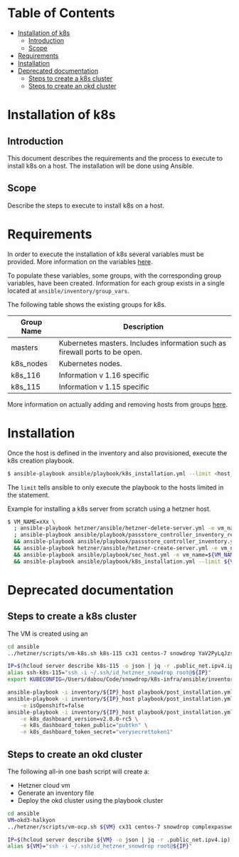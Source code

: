 # Table of Contents

   * [Installation of k8s](#installation-of-k8s)
      * [Introduction](#introduction)
      * [Scope](#scope)
   * [Requirements](#requirements)
   * [Installation](#installation)
   * [Deprecated documentation](#deprecated-documentation)
      * [Steps to create a k8s cluster](#steps-to-create-a-k8s-cluster)
      * [Steps to create an okd cluster](#steps-to-create-an-okd-cluster)


# Installation of k8s

## Introduction

This document describes the requirements and the process to execute to install k8s on a host. The installation will be done using Ansible.

## Scope

Describe the steps to execute to install k8s on a host.

# Requirements

In order to execute the installation of k8s several variables must be provided. More information on the variables [here](../ansible/roles/k8s_cluster/README.md).

To populate these variables, some groups, with the corresponding group variables, have been created. Information for each group exists in a single located at 
`ansible/inventory/group_vars`. 

The following table shows the existing groups for k8s.

| Group Name | Description |
| --- | --- |
| masters | Kubernetes masters. Includes information such as firewall ports to be open. |
| k8s_nodes | Kubernetes nodes. |
| k8s_116 | Information v 1.16 specific |
| k8s_115 | Information v 1.15 specific |

More information on actually adding and removing hosts from groups [here](../ansible/playbook/README.md#Groups).

# Installation

Once the host is defined in the inventory and also provisioned, execute the k8s creation playbook.

```bash
$ ansible-playbook ansible/playbook/k8s_installation.yml --limit <host_name>
```  

The `limit` tells ansible to only execute the playbook to the hosts limited in the statement.

Example for installing a k8s server from scratch using a hetzner host.
 
```bash
$ VM_NAME=xXx \
  ; ansible-playbook hetzner/ansible/hetzner-delete-server.yml -e vm_name=${VM_NAME} -e hetzner_context_name=snowdrop  \
  ; ansible-playbook ansible/playbook/passstore_controller_inventory_remove.yml -e vm_name=${VM_NAME} -e pass_provider=hetzner \
  && ansible-playbook ansible/playbook/passstore_controller_inventory.yml -e vm_name=${VM_NAME} -e pass_provider=hetzner --tag "create" \
  && ansible-playbook hetzner/ansible/hetzner-create-server.yml -e vm_name=${VM_NAME} -e salt_text=$( gpg --gen-random --armor 1 20) -e hetzner_context_name=snowdrop \
  && ansible-playbook ansible/playbook/sec_host.yml -e vm_name=${VM_NAME} -e provider=hetzner \
  && ansible-playbook ansible/playbook/k8s_installation.yml --limit ${VM_NAME}
```

# Deprecated documentation

## Steps to create a k8s cluster

The VM is created using an 

```bash
cd ansible
../hetzner/scripts/vm-k8s.sh k8s-115 cx31 centos-7 snowdrop YaV2PyLqJzssh

IP=$(hcloud server describe k8s-115 -o json | jq -r .public_net.ipv4.ip)
alias ssh-k8s-115="ssh -i ~/.ssh/id_hetzner_snowdrop root@${IP}"
export KUBECONFIG=/Users/dabou/Code/snowdrop/k8s-infra/ansible/inventory/${IP}-k8s-config.yml

ansible-playbook -i inventory/${IP}_host playbook/post_installation.yml --tags ingress
ansible-playbook -i inventory/${IP}_host playbook/post_installation.yml --tags cert_manager \
    -e isOpenshift=false
ansible-playbook -i inventory/${IP}_host playbook/post_installation.yml --tags k8s_dashboard \
    -e k8s_dashboard_version=v2.0.0-rc5 \
    -e k8s_dashboard_token_public="pubtkn" \
    -e k8s_dashboard_token_secret="verysecrettoken1"
```

## Steps to create an okd cluster

The following all-in one bash script will create a:
- Hetzner cloud vm
- Generate an inventory file 
- Deploy the okd cluster using the playbook cluster
 
```bash
cd ansible
VM=okd3-halkyon
../hetzner/scripts/vm-ocp.sh ${VM} cx31 centos-7 snowdrop complexpasswd

IP=$(hcloud server describe ${VM} -o json | jq -r .public_net.ipv4.ip)
alias ${VM}="ssh -i ~/.ssh/id_hetzner_snowdrop root@${IP}"
```
